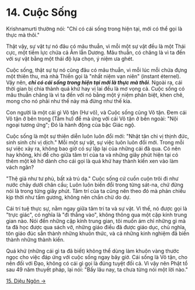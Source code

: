 # 14. Cuộc Sống

Krishnamurti thường nói: "Chỉ có cái sống trong hiện tại, mới có thể gọi là thực
mà thôi."

Thật vậy, sự vật tự nó đâu có mâu thuẫn, vì mỗi một sự vật đều là một Thái cực,
một tiềm lực chứa cả Âm lẫn Dương. Mâu thuẫn, có chăng là vì ta đến với sự vật
bằng một thái độ lựa chọn, ý niệm ưa ghét.

Cuộc sống, thật sự tự nó cũng đâu có mâu thuẫn, vì mỗi lúc mỗi chứa đựng một
thiên thu, mà nhà Thiền gọi là "nhất niệm vạn niên" (instant éternel). Vậy nên,
***chỉ có cái sống trong hiện tại mới là thực mà thôi***. Ngoài ra, cái thời 
gian bị chia thành quá khứ hay vị lai đều là mơ vọng cả. Cuộc sống có mâu thuẫn 
chăng là vì ta đến với nó bằng một ý niệm phân biệt, khen chê, mong cho nó phải 
như thế này mà đừng như thế kia.

Con người là một cái gì Vô tận (Hư vô), và Cuộc sống cũng Vô tận. Đem cái Vô tận
ở bên trong (Tâm hư) để mà ứng với cái Vô tận ở bên ngoài: "Nội ngoại tương
ứng"; Đó là hành động của bậc Giác ngộ.

Cuộc sống là một sự thiên diễn luôn luôn đổi mới: "Nhật tân chi vị thịnh đức,
sinh sinh chi vị dịch." Mỗi một sự vật, sự việc luôn luôn đổi mới. Trong mỗi sự
việc xảy ra, không bao giờ có sự lặp lại của những cái đã qua. Có nên hay không,
khi để cho giữa tâm trí của ta và những giây phút hiện tại có thêm một kẽ hở
dành cho cái gọi là quá khứ hay thành kiến xen vào làm vách ngăn?

"Thệ giả như tư phù, bất xả trú dạ." Cuộc sống cứ cuồn cuộn trôi đi như nước
chảy dưới chân cầu; Luôn luôn biến đổi trong từng sát-na, chứ đừng nói là trong 
từng giây phút. Tâm trí của ta cũng nên theo đó mà phản chiếu kịp thời như tấm 
gương, không nên chần chừ do dự.

Cái trí tuệ thực sự, nằm ngay giữa tâm trí ta và sự vật. Vì thế, nó được gọi là
"trực giác", có nghĩa là "đi thẳng vào", không thông qua một cặp kính trung gian
nào. Nói đến những cặp kính trung gian, tôi muốn ám chỉ những gì mà ta đã học
được qua sách vở, những giáo điều đã được giáo dục, chủ nghĩa, tôn giáo đúc sẵn
thành những khuôn thức, và cả những kinh nghiệm đã biến thành những thành kiến.

Quá khứ (những cái gì ta đã biết) không thể dùng làm khuôn vàng thước ngọc cho
việc đáp ứng với cuộc sống ngay bây giờ. Cái sống là Vô tận, cho nên đối với
Đạo, không có cái gì gọi là đúng tuyệt đối cả. Vì vậy nên Phật tổ sau 49 năm
thuyết pháp, lại nói: "Bấy lâu nay, ta chưa từng nói một lời nào."

[15. Diệu Ngôn &rarr;](https://github.com/thaicuc/tinh-hoa-dao-hoc/blob/master/contents/15-dieu-ngon.md)
